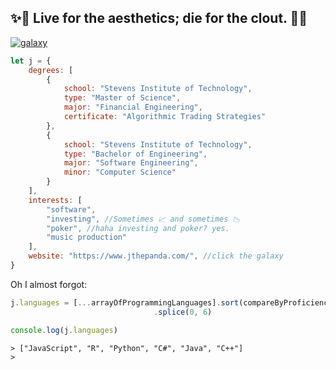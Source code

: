 ## ✨🌌 Live for the aesthetics; die for the clout. 🌌✨

[![galaxy](https://www.jthepanda.com/img/background/galaxy.png)](https://www.jthepanda.com)

```javascript
let j = {
    degrees: [
        {
            school: "Stevens Institute of Technology",
            type: "Master of Science",
            major: "Financial Engineering",
            certificate: "Algorithmic Trading Strategies"
        },
        {
            school: "Stevens Institute of Technology",
            type: "Bachelor of Engineering",
            major: "Software Engineering",
            minor: "Computer Science"
        }
    ],
    interests: [
        "software", 
        "investing", //Sometimes 📈 and sometimes 📉
        "poker", //haha investing and poker? yes. 
        "music production" 
    ],
    website: "https://www.jthepanda.com/", //click the galaxy
}
```

Oh I almost forgot: 

```javascript
j.languages = [...arrayOfProgrammingLanguages].sort(compareByProficiency)
                                .splice(0, 6)

console.log(j.languages)
```

```
> ["JavaScript", "R", "Python", "C#", "Java", "C++"]
>
```
